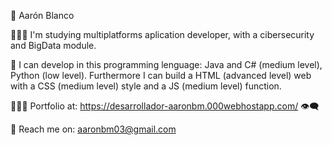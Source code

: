 👱 Aarón Blanco

📗👨‍💻 I'm studying multiplatforms aplication developer, with a cibersecurity and BigData module.

🧠 I can develop in this programming lenguage: Java and C# (medium level), Python (low level). Furthermore I can build a HTML (advanced level) web with a CSS (medium level) style and a JS (medium level) function. 

📄👨‍💻 Portfolio at: https://desarrollador-aaronbm.000webhostapp.com/ 👁‍🗨

📮 Reach me on: aaronbm03@gmail.com
